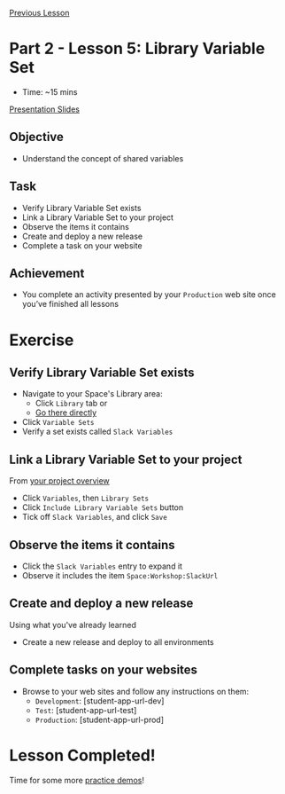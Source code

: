[Previous Lesson](part-2-lesson-4.md)

# Part 2 - Lesson 5: Library Variable Set
- Time: ~15 mins

[Presentation Slides](https://docs.google.com/presentation/d/1RE1cpKfioSquK9h-HH6jxqrbRpw4WQff4TxOJTCD2ww/edit#slide=id.g1181244db34_0_86)

## Objective
- Understand the concept of shared variables

## Task
- Verify Library Variable Set exists
- Link a Library Variable Set to your project
- Observe the items it contains
- Create and deploy a new release
- Complete a task on your website

## Achievement
- You complete an activity presented by your `Production` web site once you’ve finished all lessons

# Exercise

## Verify Library Variable Set exists
- Navigate to your Space's Library area: 
  - Click `Library` tab or 
  - [Go there directly](https://octopus-training.octopus.app/app#//library/builtinrepository)
- Click `Variable Sets`
- Verify a set exists called `Slack Variables`

## Link a Library Variable Set to your project
From [your project overview](https://octopus-training.octopus.app/app#//projects/workshop-application/deployments)
- Click `Variables`, then `Library Sets`
- Click `Include Library Variable Sets` button
- Tick off `Slack Variables`, and click `Save`

## Observe the items it contains
- Click the `Slack Variables` entry to expand it
- Observe it includes the item `Space:Workshop:SlackUrl`

## Create and deploy a new release
Using what you've already learned
- Create a new release and deploy to all environments

## Complete tasks on your websites
- Browse to your web sites and follow any instructions on them:
  - `Development`: [student-app-url-dev]
  - `Test`: [student-app-url-test]
  - `Production`: [student-app-url-prod]

# Lesson Completed!
Time for some more [practice demos](part-2-student-demos.md)!
